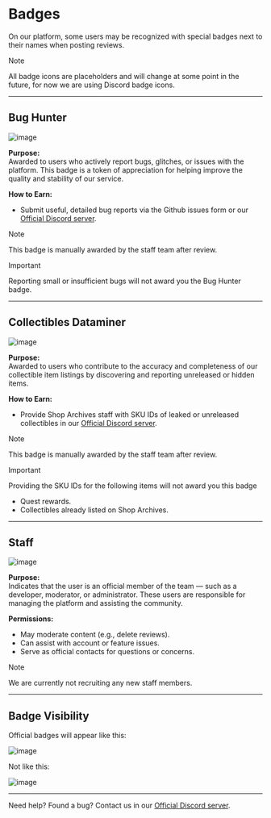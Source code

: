 # Badges

On our platform, some users may be recognized with special badges next to their names when posting reviews.

> [!NOTE]
> All badge icons are placeholders and will change at some point in the future, for now we are using Discord badge icons.

---

## Bug Hunter

![image](https://github.com/user-attachments/assets/accebecf-2da0-4ee5-bf4d-6547c9f6e3d7)

**Purpose:**  
Awarded to users who actively report bugs, glitches, or issues with the platform. This badge is a token of appreciation for helping improve the quality and stability of our service.

**How to Earn:**  
- Submit useful, detailed bug reports via the Github issues form or our [Official Discord server](https://discord.gg/Mcwh7hGcWb).

> [!NOTE]
> This badge is manually awarded by the staff team after review.

> [!IMPORTANT]
> Reporting small or insufficient bugs will not award you the Bug Hunter badge.

---

## Collectibles Dataminer

![image](https://github.com/user-attachments/assets/0070e0b9-61cc-4a25-ad9f-1f68153bea5a)

**Purpose:**  
Awarded to users who contribute to the accuracy and completeness of our collectible item listings by discovering and reporting unreleased or hidden items.

**How to Earn:**  
- Provide Shop Archives staff with SKU IDs of leaked or unreleased collectibles in our [Official Discord server](https://discord.gg/Mcwh7hGcWb).

> [!NOTE]
> This badge is manually awarded by the staff team after review.

> [!IMPORTANT]
> Providing the SKU IDs for the following items will not award you this badge
- Quest rewards.
- Collectibles already listed on Shop Archives.

---

## Staff

![image](https://github.com/user-attachments/assets/b6168233-73dd-42e9-b68a-fc736bd81074)

**Purpose:**  
Indicates that the user is an official member of the team — such as a developer, moderator, or administrator. These users are responsible for managing the platform and assisting the community.

**Permissions:**
- May moderate content (e.g., delete reviews).
- Can assist with account or feature issues.
- Serve as official contacts for questions or concerns.

> [!NOTE]
> We are currently not recruiting any new staff members.

---

## Badge Visibility

Official badges will appear like this:

![image](https://github.com/user-attachments/assets/6eb68afd-acb1-444e-af22-b77ba0fcbc40)

Not like this:

![image](https://github.com/user-attachments/assets/bdd320eb-8fa5-4aa7-ade2-2fd1fd840f32)

---

Need help? Found a bug? Contact us in our [Official Discord server](https://discord.gg/Mcwh7hGcWb).
